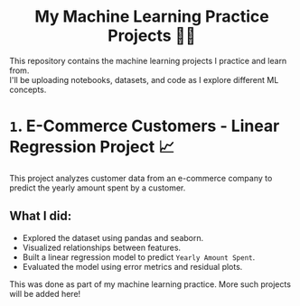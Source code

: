<h1 align="center" size=50>My Machine Learning Practice Projects 📘🤖</h1>

This repository contains the machine learning projects I practice and learn from.  
I'll be uploading notebooks, datasets, and code as I explore different ML concepts.

#  `1`. E-Commerce Customers - Linear Regression Project 📈

This project analyzes customer data from an e-commerce company to predict the yearly amount spent by a customer.

## What I did:
- Explored the dataset using pandas and seaborn.
- Visualized relationships between features.
- Built a linear regression model to predict `Yearly Amount Spent`.
- Evaluated the model using error metrics and residual plots.

This was done as part of my machine learning practice. More such projects will be added here!
